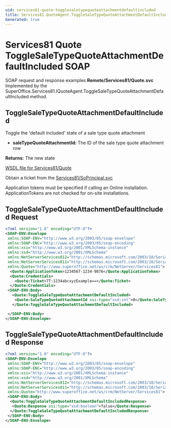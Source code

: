 ```yaml
---
uid: services81-quote-togglesaletypequoteattachmentdefaultincluded
title: Services81.QuoteAgent.ToggleSaleTypeQuoteAttachmentDefaultIncluded SOAP
Generated: true
---
```


# Services81 Quote ToggleSaleTypeQuoteAttachmentDefaultIncluded SOAP

SOAP request and response examples **Remote/Services81/Quote.svc**
Implemented by the <see cref="M:SuperOffice.Services81.IQuoteAgent.ToggleSaleTypeQuoteAttachmentDefaultIncluded">SuperOffice.Services81.IQuoteAgent.ToggleSaleTypeQuoteAttachmentDefaultIncluded</see> method.

## ToggleSaleTypeQuoteAttachmentDefaultIncluded

Toggle the 'default included' state of a sale type quote attachment

* **saleTypeQuoteAttachmentId:** The ID of the sale type quote attachment row

**Returns:** The new state


[WSDL file for Services81/Quote](../Services81-Quote.md)

Obtain a ticket from the [Services81/SoPrincipal.svc](../SoPrincipal/SoPrincipal.md)

Application tokens must be specified if calling an Online installation. ApplicationTokens are not checked for on-site installations.

## ToggleSaleTypeQuoteAttachmentDefaultIncluded Request

```xml
<?xml version="1.0" encoding="UTF-8"?>
<SOAP-ENV:Envelope
 xmlns:SOAP-ENV="http://www.w3.org/2003/05/soap-envelope"
 xmlns:SOAP-ENC="http://www.w3.org/2003/05/soap-encoding"
 xmlns:xsi="http://www.w3.org/2001/XMLSchema-instance"
 xmlns:xsd="http://www.w3.org/2001/XMLSchema"
 xmlns:NetServerServices812="http://schemas.microsoft.com/2003/10/Serialization/Arrays"
 xmlns:NetServerServices811="http://schemas.microsoft.com/2003/10/Serialization/"
 xmlns:Quote="http://www.superoffice.net/ws/crm/NetServer/Services81">
  <Quote:ApplicationToken>1234567-1234-9876</Quote:ApplicationToken>
  <Quote:Credentials>
    <Quote:Ticket>7T:1234abcxyzExample==</Quote:Ticket>
  </Quote:Credentials>
 <SOAP-ENV:Body>
   <Quote:ToggleSaleTypeQuoteAttachmentDefaultIncluded>
    <Quote:SaleTypeQuoteAttachmentId xsi:type="xsd:int">0</Quote:SaleTypeQuoteAttachmentId>
   </Quote:ToggleSaleTypeQuoteAttachmentDefaultIncluded>

 </SOAP-ENV:Body>
</SOAP-ENV:Envelope>

```


## ToggleSaleTypeQuoteAttachmentDefaultIncluded Response

```xml
<?xml version="1.0" encoding="UTF-8"?>
<SOAP-ENV:Envelope
 xmlns:SOAP-ENV="http://www.w3.org/2003/05/soap-envelope"
 xmlns:SOAP-ENC="http://www.w3.org/2003/05/soap-encoding"
 xmlns:xsi="http://www.w3.org/2001/XMLSchema-instance"
 xmlns:xsd="http://www.w3.org/2001/XMLSchema"
 xmlns:NetServerServices812="http://schemas.microsoft.com/2003/10/Serialization/Arrays"
 xmlns:NetServerServices811="http://schemas.microsoft.com/2003/10/Serialization/"
 xmlns:Quote="http://www.superoffice.net/ws/crm/NetServer/Services81">
 <SOAP-ENV:Body>
  <Quote:ToggleSaleTypeQuoteAttachmentDefaultIncludedResponse>
   <Quote:Response xsi:type="xsd:boolean">false</Quote:Response>
  </Quote:ToggleSaleTypeQuoteAttachmentDefaultIncludedResponse>
 </SOAP-ENV:Body>
</SOAP-ENV:Envelope>

```

